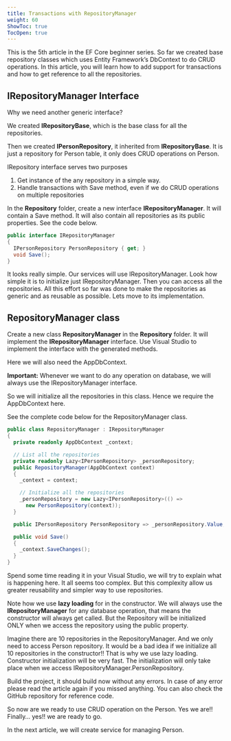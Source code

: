 ```yaml
---
title: Transactions with RepositoryManager
weight: 60
ShowToc: true
TocOpen: true
---
```


This is the 5th article in the EF Core beginner series. So far we created base repository classes which uses Entity Framework’s DbContext to do CRUD operations. In this article, you will learn how to add support for transactions and how to get reference to all the repositories.

## IRepositoryManager Interface

Why we need another generic interface?

We created **IRepositoryBase<T>**, which is the base class for all the repositories.

Then we created **IPersonRepository**, it inherited from **IRepositoryBase**. It is just a repository for Person table, it only does CRUD operations on Person.

IRepository interface serves two purposes

1. Get instance of the any repository in a simple way.
2. Handle transactions with Save method, even if we do CRUD operations on multiple repositories

In the **Repository** folder, create a new interface **IRepositoryManager**. It will contain a Save method. It will also contain all repositories as its public properties. See the code below.

```cs
public interface IRepositoryManager
{
  IPersonRepository PersonRepository { get; }
  void Save();
}
```

It looks really simple. Our services will use IRepositoryManager. Look how simple it is to initialize just IRepositoryManager. Then you can access all the repositories. All this effort so far was done to make the repositories as generic and as reusable as possible. Lets move to its implementation.

## RepositoryManager class

Create a new class **RepositoryManager** in the **Repository** folder. It will implement the **IRepositoryManager** interface. Use Visual Studio to implement the interface with the generated methods.

Here we will also need the AppDbContext.

**Important:** Whenever we want to do any operation on database, we will always use the IRepositoryManager interface.

So we will initialize all the repositories in this class. Hence we require the AppDbContext here.

See the complete code below for the RepositoryManager class.

```cs
public class RepositoryManager : IRepositoryManager
{
  private readonly AppDbContext _context;

  // List all the repositories
  private readonly Lazy<IPersonRepository> _personRepository;
  public RepositoryManager(AppDbContext context)
  {
    _context = context;

    // Initialize all the repositories
    _personRepository = new Lazy<IPersonRepository>(() =>
      new PersonRepository(context));
  }

  public IPersonRepository PersonRepository => _personRepository.Value;

  public void Save()
  {
    _context.SaveChanges();
  }
}
```

Spend some time reading it in your Visual Studio, we will try to explain what is happening here. It all seems too complex. But this complexity allow us greater reusability and simpler way to use repositories.

Note how we use **lazy loading** for in the constructor. We will always use the **IRepositoryManager** for any database operation, that means the constructor will always get called. But the Repository will be initialized ONLY when we access the repository using the public property.

Imagine there are 10 repositories in the RepositoryManager. And we only need to access Person repository. It would be a bad idea if we initialize all 10 repositories in the constructor!! That is why we use lazy loading. Constructor initialization will be very fast. The initialization will only take place when we access IRepositoryManager.PersonRepository.

Build the project, it should build now without any errors. In case of any error please read the article again if you missed anything. You can also check the GitHub repository for reference code.

So now are we ready to use CRUD operation on the Person. Yes we are!! Finally… yes!! we are ready to go.

In the next article, we will create service for managing Person.